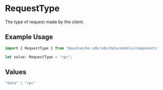 # RequestType

The type of request made by the client.

## Example Usage

```typescript
import { RequestType } from "@avalanche-sdk/sdk/data/models/components";

let value: RequestType = "rpc";
```

## Values

```typescript
"data" | "rpc"
```